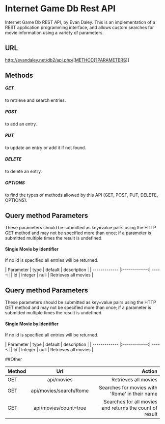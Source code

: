 # Internet Game Db Rest API

Internet Game Db REST API, by Evan Daley. This is an implementation of a REST application programming interface, and allows custom searches for movie information using a variety of parameters. 

## URL 

http://evandaley.net/db2/api.php/[METHOD[?PARAMETERS]]

## Methods

##### GET
to retrieve and search entries.
##### POST
to add an entry.
##### PUT
to update an entry or add it if not found.
##### DELETE
to delete an entry.
##### OPTIONS
to find the types of methods allowed by this API (GET, POST, PUT, DELETE, OPTIONS).

## Query method Parameters
These parameters should be submitted as key=value pairs using the HTTP GET method and may not be specified more than once; if a parameter is submitted multiple times the result is undefined. 

#### Single Movie by Identifier
If no id is specified all entries will be returned.

| Parameter        | type           | default  | description |
| ------------- |:-------------:| -----:|
| id      | Integer | null | Retrieves all movies |


## Query method Parameters
These parameters should be submitted as key=value pairs using the HTTP GET method and may not be specified more than once; if a parameter is submitted multiple times the result is undefined. 

#### Single Movie by Identifier
If no id is specified all entries will be returned.

| Parameter        | type           | default  | description |
| ------------- |:-------------:| -----:|
| id      | Integer | null | Retrieves all movies |





##Other


| Method        | Url           | Action  |
| ------------- |:-------------:| -----:|
| GET      | api/movies | Retrieves all movies |
| GET     | api/movies/search/Rome     |   Searches for movies with 'Rome' in their name |
| GET | api/movies/count=true      |    Searches for all movies and returns the count of result |

